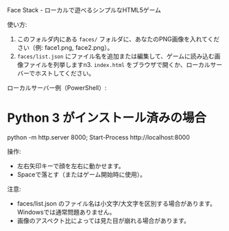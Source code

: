 Face Stack - ローカルで遊べるシンプルなHTML5ゲーム

使い方:
1. このフォルダ内にある `faces/` フォルダに、あなたのPNG画像を入れてください（例: face1.png, face2.png）。
2. `faces/list.json` にファイル名を追加または編集して、ゲームに読み込む画像ファイルを列挙しますn3. `index.html` をブラウザで開くか、ローカルサーバーでホストしてください。

ローカルサーバー例（PowerShell）:
# Python 3 がインストール済みの場合
python -m http.server 8000; Start-Process http://localhost:8000

操作:
- 左右矢印キーで顔を左右に動かせます。
- Spaceで落とす（またはゲーム開始時に使用）。

注意:
- faces/list.json のファイル名は小文字/大文字を区別する場合があります。Windowsでは通常問題ありません。
- 画像のアスペクト比によっては見た目が崩れる場合があります。